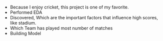 - Because I enjoy cricket, this project is one of my favorite.
- Performed EDA
- Discovered, Which are the important factors that influence high scores, like stadium.
- Which Team has played most number of matches
- Building Model
